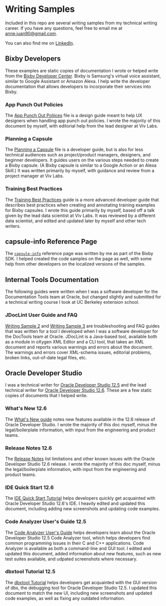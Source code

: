 # Writing Samples

Included in this repo are several writing samples from my technical writing career. If you have any questions, feel free to email me at <anne.juan90@gmail.com>.

You can also find me on [LinkedIn](https://www.linkedin.com/in/anne-michelle-juan/).

## Bixby Developers 

These examples are static copies of documentation I wrote or helped write from the [Bixby Developer Center](https://bixbydevelopers.com/). Bixby is Samsung's virtual voice assistant, similar to Google Assistant or Amazon Alexa. I help write the developer documentation that allows developers to incorporate their services into Bixby.

### App Punch Out Policies

The [App Punch Out Poliices](https://github.com/annejuan90/writing_samples/blob/8d0b48b23ecafc3a4992a0a34b7e0242f6f12416/App%20Punch%20Out%20Policies%20_%20Bixby%20Developer%20Center.pdf) file is a design guide meant to help UX designers when handling app punch out policies. I wrote the majority of this document by myself, with editorial help from the lead designer at Viv Labs.

### Planning a Capsule

The [Planning a Capsule](https://github.com/annejuan90/writing_samples/blob/8d0b48b23ecafc3a4992a0a34b7e0242f6f12416/Planning%20a%20Capsule%20_%20Bixby%20Developer%20Center.pdf) file is a developer guide, but is also for less technical audiences such as project/product managers, designers, and beginner developers. It guides users on the various steps needed to create a Bixby capsule. (A Bixby capsule is similar to a Google Action or an Alexa Skill.) It was written primarily by myself, with guidance and review from a project manager at Viv Labs.

### Training Best Practices

The [Training Best Practices](https://github.com/annejuan90/writing_samples/blob/8d0b48b23ecafc3a4992a0a34b7e0242f6f12416/Training%20Best%20Practices%20_%20Bixby%20Developer%20Center.pdf) guide is a more advanced developer guide that describes best practices when creating and annotating training examples for Bixby capsules. I wrote this guide primarily by myself, based off a talk given by the lead data scientist at Viv Labs. It was reviewed by a different data scientist, and edited and updated later by myself and other tech writers.

## capsule-info Reference Page

The [`capsule-info`](https://github.com/annejuan90/writing_samples/blob/main/capsule-info%20_%20Bixby%20Developer%20Center.pdf) reference page was written by me as part of the Bixby SDK. I helped created the code samples on the page as well, with some help from other developers on the localized versions of the samples.

## Internal Tools Documentation

The following guides were written when I was a software developer for the Documentation Tools team at Oracle, but changed slightly and submitted for a technical writing course I took at UC Berkeley extension school.

### JDocLint User Guide and FAQ

[Writing Sample 2](https://github.com/annejuan90/writing_samples/blob/8d0b48b23ecafc3a4992a0a34b7e0242f6f12416/WritingSample2_AnneJuan.pdf) and [Writing Sample 3](https://github.com/annejuan90/writing_samples/blob/main/WritingSample3_AnneJuan.pdf) are troubleshooting and FAQ guides that was written for a tool I developed when I was a software developer for the DocTools team at Oracle. JDocLint is a Java-based tool, available both as a module in oXygen XML Editor and a CLI tool, that takes an XML document and reports various warnings and errors about the document. The warnings and errors cover XML-schema issues, editorial problems, broken links, out-of-date legal files, etc. 


## Oracle Developer Studio

I was a technical writer for [Oracle Developer Studio 12.5](https://docs.oracle.com/cd/E60778_01/) and the lead technical writer for [Oracle Developer Studio 12.6](https://docs.oracle.com/cd/E77782_01/). These are a few static copies of documents that I helped write. 

### What's New 12.6

The [What's New guide](https://github.com/annejuan90/writing_samples/blob/63d05d706d016bba1f4179a6591359367ef01561/ODS-12.6-WN.pdf) notes new features available in the 12.6 release of Oracle Developer Studio. I wrote the majority of this doc myself, minus the legal/boilerplate information, with input from the engineering and product teams.


### Release Notes 12.6

The [Release Notes](https://github.com/annejuan90/writing_samples/blob/63d05d706d016bba1f4179a6591359367ef01561/ODS-12.6-RN.pdf) list limitations and other known issues with the Oracle Developer Studio 12.6 release. I wrote the majority of this doc myself, minus the legal/boilerplate information, with input from the engineering and product teams.

### IDE Quick Start 12.6

The [IDE Quick Start Tutorial](https://github.com/annejuan90/writing_samples/blob/5d20bee2566f5720670ac3e6d37a3bf700ac5fc9/IDE-QS-12.6.pdf) helps developers quickly get acquainted with Oracle Developer Studio 12.6's IDE. I heavily edited and updated this document, including adding new screenshots and updating code examples.

### Code Analyzer User's Guide 12.5

The [Code Analyzer User's Guide](https://github.com/annejuan90/writing_samples/blob/5d20bee2566f5720670ac3e6d37a3bf700ac5fc9/CA-UG-12.5.pdf) helps developers learn about the Oracle Developer Studio 12.5 Code Analyzer tool, which helps developers find common programming issues in their C and C++ applications. Code Analyzer is available as both a command-line and GUI tool. I edited and updated this document, added information about new features, such as new test suites available, and udpated screenshots where necessary.

### dbxtool Tutorial 12.5

The [dbxtool Tutorial](https://github.com/annejuan90/writing_samples/blob/main/dbxtool-tutorial-12.5.pdf) helps developers get acquainted with the GUI version of dbx, the debugging tool for Oracle Developer Studio 12.5. I updated this document to match the new UI, including new screenshots and updated code examples, as well as fixing any outdated information.


